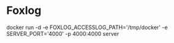 # Foxlog

docker run -d -e FOXLOG_ACCESSLOG_PATH='/tmp/docker' -e SERVER_PORT='4000' -p 4000:4000 server